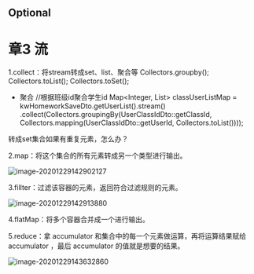 

## Optional



# 章3 流

1.collect：将stream转成set、list、聚合等
Collectors.groupby();
Collectors.toList();
Collectors.toSet();
- 聚合
//根据班级id聚合学生id
        Map<Integer, List<Integer>> classUserListMap = kwHomeworkSaveDto.getUserList().stream()
                .collect(Collectors.groupingBy(UserClassIdDto::getClassId, Collectors.mapping(UserClassIdDto::getUserId, Collectors.toList())));


转成set集合如果有重复元素，怎么办？

2.map：将这个集合的所有元素转成另一个类型进行输出。

![image-20201229142902127](G:\_document\1typora_document\java8函数式编程.assets\image-20201229142902127.png)

3.fillter：过滤该容器的元素，返回符合过滤规则的元素。

<img src="G:\_document\1typora_document\java8函数式编程.assets\image-20201229142913880.png" alt="image-20201229142913880" style="zoom:100%; " />



4.flatMap：将多个容器合并成一个进行输出。

5.reduce：拿 accumulator 和集合中的每一个元素做运算，再将运算结果赋给 accumulator ，最后
accumulator 的值就是想要的结果。

![image-20201229143632860](G:\_document\1typora_document\java8函数式编程.assets\image-20201229143632860.png)


